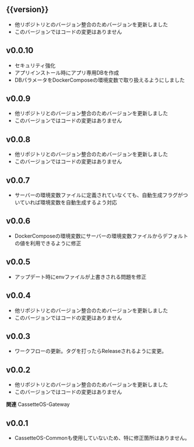 ## {{version}} 
- 他リポジトリとのバージョン整合のためバージョンを更新しました
- このバージョンではコードの変更はありません

## v0.0.10
- セキュリティ強化
- アプリインストール時にアプリ専用DBを作成
- DBパラメータをDockerComposeの環境変数で取り扱えるようにしました

## v0.0.9
- 他リポジトリとのバージョン整合のためバージョンを更新しました
- このバージョンではコードの変更はありません

## v0.0.8
- 他リポジトリとのバージョン整合のためバージョンを更新しました
- このバージョンではコードの変更はありません

## v0.0.7
- サーバーの環境変数ファイルに定義されていなくても、自動生成フラグがついていれば環境変数を自動生成するよう対応

## v0.0.6
- DockerComposeの環境変数にサーバーの環境変数ファイルからデフォルトの値を利用できるように修正

## v0.0.5
- アップデート時にenvファイルが上書きされる問題を修正

## v0.0.4
- 他リポジトリとのバージョン整合のためバージョンを更新しました
- このバージョンではコードの変更はありません

## v0.0.3
- ワークフローの更新。タグを打ったらReleaseされるように変更。

## v0.0.2
- 他リポジトリとのバージョン整合のためバージョンを更新しました
- このバージョンではコードの変更はありません

**関連**
CassetteOS-Gateway

## v0.0.1
- CassetteOS-Commonも使用していないため、特に修正箇所はありません。